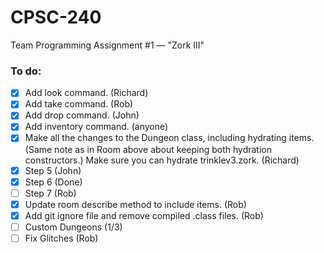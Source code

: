 # CPSC-240
Team Programming Assignment #1 — "Zork III"

### To do:

- [X] Add look command. (Richard)
- [X] Add take command. (Rob)
- [X] Add drop command. (John)
- [X] Add inventory command. (anyone)
- [X] Make all the changes to the Dungeon class, including hydrating items. (Same note as in Room above about keeping both hydration constructors.) Make sure you can hydrate trinklev3.zork. (Richard)
- [X] Step 5 (John)
- [X] Step 6 (Done)
- [ ] Step 7 (Rob)
- [X] Update room describe method to include items. (Rob)
- [X] Add git ignore file and remove compiled .class files. (Rob)
- [ ] Custom Dungeons (1/3)
- [ ] Fix Glitches (Rob)
